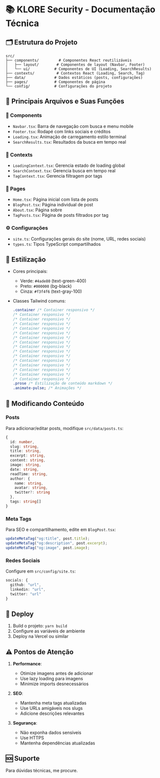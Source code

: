 # 📚 KLORE Security - Documentação Técnica

## 🗂️ Estrutura do Projeto

```
src/
├── components/         # Componentes React reutilizáveis
│   ├── layout/        # Componentes de layout (Navbar, Footer)
│   └── ui/           # Componentes de UI (Loading, SearchResults)
├── contexts/          # Contextos React (Loading, Search, Tag)
├── data/             # Dados estáticos (posts, configurações)
├── pages/            # Componentes de página
└── config/           # Configurações do projeto
```

## 🔧 Principais Arquivos e Suas Funções

### 📁 Components

- `Navbar.tsx`: Barra de navegação com busca e menu mobile
- `Footer.tsx`: Rodapé com links sociais e créditos
- `Loading.tsx`: Animação de carregamento estilo terminal
- `SearchResults.tsx`: Resultados da busca em tempo real

### 📁 Contexts

- `LoadingContext.tsx`: Gerencia estado de loading global
- `SearchContext.tsx`: Gerencia busca em tempo real
- `TagContext.tsx`: Gerencia filtragem por tags

### 📁 Pages

- `Home.tsx`: Página inicial com lista de posts
- `BlogPost.tsx`: Página individual de post
- `About.tsx`: Página sobre
- `TagPosts.tsx`: Página de posts filtrados por tag

### ⚙️ Configurações

- `site.ts`: Configurações gerais do site (nome, URL, redes sociais)
- `types.ts`: Tipos TypeScript compartilhados

## 🎨 Estilização

- Cores principais:

  - Verde: `#4ade80` (text-green-400)
  - Preto: `#000000` (bg-black)
  - Cinza: `#f3f4f6` (text-gray-100)

- Classes Tailwind comuns:
  ```css
  .container /* Container responsivo */
  /* Container responsivo */
  /* Container responsivo */
  /* Container responsivo */
  /* Container responsivo */
  /* Container responsivo */
  /* Container responsivo */
  /* Container responsivo */
  /* Container responsivo */
  /* Container responsivo */
  /* Container responsivo */
  /* Container responsivo */
  /* Container responsivo */
  /* Container responsivo */
  /* Container responsivo */
  /* Container responsivo */
  .prose /* Estilização de conteúdo markdown */
  .animate-pulse; /* Animações */
  ```

## 📝 Modificando Conteúdo

### Posts

Para adicionar/editar posts, modifique `src/data/posts.ts`:

```typescript
{
  id: number,
  slug: string,
  title: string,
  excerpt: string,
  content: string,
  image: string,
  date: string,
  readTime: string,
  author: {
    name: string,
    avatar: string,
    twitter?: string
  },
  tags: string[]
}
```

### Meta Tags

Para SEO e compartilhamento, edite em `BlogPost.tsx`:

```typescript
updateMetaTag("og:title", post.title);
updateMetaTag("og:description", post.excerpt);
updateMetaTag("og:image", post.image);
```

### Redes Sociais

Configure em `src/config/site.ts`:

```typescript
socials: {
  github: "url",
  linkedin: "url",
  twitter: "url"
}
```

## 🚀 Deploy

1. Build o projeto: `yarn build`
2. Configure as variáveis de ambiente
3. Deploy na Vercel ou similar

## ⚠️ Pontos de Atenção

1. **Performance**:

   - Otimize imagens antes de adicionar
   - Use lazy loading para imagens
   - Minimize imports desnecessários

2. **SEO**:

   - Mantenha meta tags atualizadas
   - Use URLs amigáveis nos slugs
   - Adicione descrições relevantes

3. **Segurança**:
   - Não exponha dados sensíveis
   - Use HTTPS
   - Mantenha dependências atualizadas

## 🆘 Suporte

Para dúvidas técnicas, me procure.
